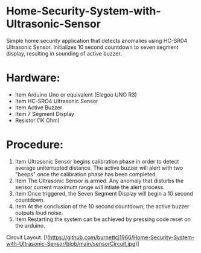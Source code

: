 # Home-Security-System-with-Ultrasonic-Sensor
Simple home security application that detects anomalies using HC-SR04 Ultrasonic Sensor. Initializes 10 second countdown to seven segment display, resulting in sounding of active buzzer.

# Hardware:
* Item Arduino Uno or equivalent (Elegoo UNO R3)
* Item HC-SRO4 Ultrasonic Sensor
* Item Active Buzzer
* Item 7 Segment Display
* Resistor (1K Ohm)

# Procedure:
1. Item Ultrasonic Sensor begins calibration phase in order to detect average uniterrupted distance. The active buzzer will alert with two "beeps" once the calibration phase has been completed.
2. Item The Ultrasonic Sensor is armed. Any anomaly that disturbs the sensor current maximum range will intiate the alert process.
3. Item Once triggered, the Seven Segment Display will begin a 10 second countdown.
4. Item At the conclusion of the 10 second countdown, the active buzzer outputs loud noise.
5. Item Restarting the system can be achieved by pressing code reset on the arduino. 

Circuit Layout: [!(https://github.com/burnettcj1966/Home-Security-System-with-Ultrasonic-Sensor/blob/main/sensorCircuit.jpg)]


